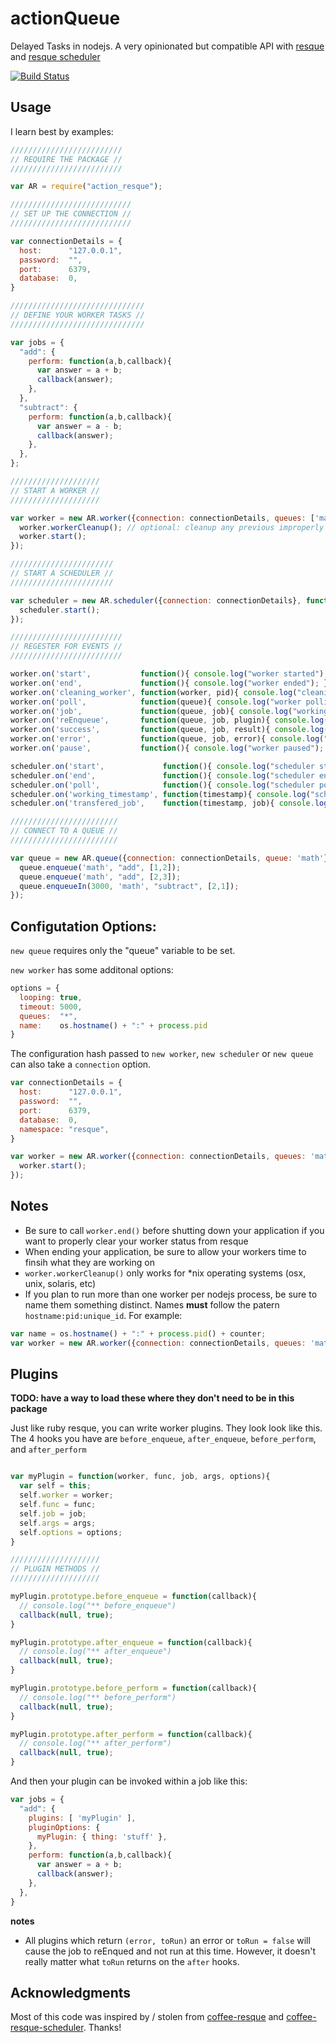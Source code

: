 # actionQueue
Delayed Tasks in nodejs.  A very opinionated but compatible API with [resque](https://github.com/resque/resque) and [resque scheduler](https://github.com/resque/resque-scheduler)

[![Build Status](https://secure.travis-ci.org/evantahler/action_resque.png?branch=master)](http://travis-ci.org/evantahler/action_resque)

## Usage

I learn best by examples:

```javascript
/////////////////////////
// REQUIRE THE PACKAGE //
/////////////////////////

var AR = require("action_resque");

///////////////////////////
// SET UP THE CONNECTION //
///////////////////////////

var connectionDetails = {
  host:      "127.0.0.1",
  password:  "",
  port:      6379,
  database:  0,
}

//////////////////////////////
// DEFINE YOUR WORKER TASKS //
//////////////////////////////

var jobs = {
  "add": {
    perform: function(a,b,callback){
      var answer = a + b; 
      callback(answer);
    },
  },
  "subtract": {
    perform: function(a,b,callback){
      var answer = a - b; 
      callback(answer);
    },
  },
};

////////////////////
// START A WORKER //
////////////////////

var worker = new AR.worker({connection: connectionDetails, queues: ['math']}, jobs, function(){
  worker.workerCleanup(); // optional: cleanup any previous improperly shutdown workers
  worker.start();
});

///////////////////////
// START A SCHEDULER //
///////////////////////

var scheduler = new AR.scheduler({connection: connectionDetails}, function(){
  scheduler.start();
});

/////////////////////////
// REGESTER FOR EVENTS //
/////////////////////////

worker.on('start',           function(){ console.log("worker started"); })
worker.on('end',             function(){ console.log("worker ended"); })
worker.on('cleaning_worker', function(worker, pid){ console.log("cleaning old worker " + worker); })
worker.on('poll',            function(queue){ console.log("worker polling " + queue); })
worker.on('job',             function(queue, job){ console.log("working job " + queue + " " + JSON.stringify(job)); })
worker.on('reEnqueue',       function(queue, job, plugin){ console.log("reEnqueue job (" + plugin + ") " + queue + " " + JSON.stringify(job)); })
worker.on('success',         function(queue, job, result){ console.log("job success " + queue + " " + JSON.stringify(job) + " >> " + result); })
worker.on('error',           function(queue, job, error){ console.log("job failed " + queue + " " + JSON.stringify(job) + " >> " + error); })
worker.on('pause',           function(){ console.log("worker paused"); })

scheduler.on('start',             function(){ console.log("scheduler started"); })
scheduler.on('end',               function(){ console.log("scheduler ended"); })
scheduler.on('poll',              function(){ console.log("scheduler polling"); })
scheduler.on('working_timestamp', function(timestamp){ console.log("scheduler working timestamp " + timestamp); })
scheduler.on('transfered_job',    function(timestamp, job){ console.log("scheduler enquing job " + timestamp + " >> " + JSON.stringify(job)); })

////////////////////////
// CONNECT TO A QUEUE //
////////////////////////

var queue = new AR.queue({connection: connectionDetails, queue: 'math'}, function(){
  queue.enqueue('math', "add", [1,2]);
  queue.enqueue('math', "add", [2,3]);
  queue.enqueueIn(3000, 'math', "subtract", [2,1]);
});
```

## Configutation Options:

`new queue` requires only the "queue" variable to be set.

`new worker` has some additonal options:

```javascript
options = {
  looping: true,
  timeout: 5000,
  queues:  "*",
  name:    os.hostname() + ":" + process.pid
}
```

The configuration hash passed to `new worker`, `new scheduler` or `new queue` can also take a `connection` option.  

```javascript
var connectionDetails = {
  host:      "127.0.0.1",
  password:  "",
  port:      6379,
  database:  0,
  namespace: "resque",
}

var worker = new AR.worker({connection: connectionDetails, queues: 'math'}, jobs, function(){
  worker.start();
});
```

## Notes
- Be sure to call `worker.end()` before shutting down your application if you want to properly clear your worker status from resque
- When ending your application, be sure to allow your workers time to finsih what they are working on
- `worker.workerCleanup()` only works for *nix operating systems (osx, unix, solaris, etc)
- If you plan to run more than one worker per nodejs process, be sure to name them something distinct.  Names **must** follow the patern `hostname:pid:unique_id`.  For example: 

```javascript
var name = os.hostname() + ":" + process.pid() + counter;
var worker = new AR.worker({connection: connectionDetails, queues: 'math', 'name' : name}, jobs);
```

## Plugins

**TODO: have a way to load these where they don't need to be in this package**

Just like ruby resque, you can write worker plugins.  They look look like this.  The 4 hooks you have are `before_enqueue`, `after_enqueue`, `before_perform`, and `after_perform`

```javascript

var myPlugin = function(worker, func, job, args, options){
  var self = this;
  self.worker = worker;
  self.func = func;
  self.job = job;
  self.args = args;
  self.options = options;
}

////////////////////
// PLUGIN METHODS //
////////////////////

myPlugin.prototype.before_enqueue = function(callback){
  // console.log("** before_enqueue")
  callback(null, true);
}

myPlugin.prototype.after_enqueue = function(callback){
  // console.log("** after_enqueue")
  callback(null, true);
}

myPlugin.prototype.before_perform = function(callback){
  // console.log("** before_perform")
  callback(null, true);
}

myPlugin.prototype.after_perform = function(callback){
  // console.log("** after_perform")
  callback(null, true);
}

```

And then your plugin can be invoked within a job like this:

```javascript
var jobs = {
  "add": {
    plugins: [ 'myPlugin' ],
    pluginOptions: {
      myPlugin: { thing: 'stuff' },
    },
    perform: function(a,b,callback){
      var answer = a + b; 
      callback(answer);
    },
  },
}
```

**notes**

- All plugins which return `(error, toRun)` an error or `toRun = false` will cause the job to reEnqued and not run at this time.  However, it doesn't really matter what `toRun` returns on the `after` hooks.


## Acknowledgments
Most of this code was inspired by / stolen from [coffee-resque](https://npmjs.org/package/coffee-resque) and [coffee-resque-scheduler](https://github.com/leeadkins/coffee-resque-scheduler).  Thanks!
